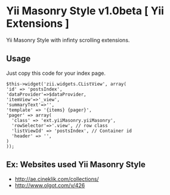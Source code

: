 Yii Masonry Style v1.0beta [ Yii Extensions ]
==========

Yii Masonry Style with infinty scrolling extensions.


Usage
------

Just copy this code for your index page.

    $this->widget('zii.widgets.CListView', array(
    'id' => 'postsIndex',
    'dataProvider'=>$dataProvider,
    'itemView'=>'_view',
    'summaryText'=>'',
    'template' => '{items} {pager}',
    'pager' => array(
      'class' => 'ext.yiiMasonry.yiiMasonry', 
      'rowSelector'=>'.view', // row class
      'listViewId' => 'postsIndex', // Container id
      'header' => '',
    )
    ));
    
Ex: Websites used Yii Masonry Style
----
- http://ae.cineklik.com/collections/
- http://www.olgot.com/v/426
